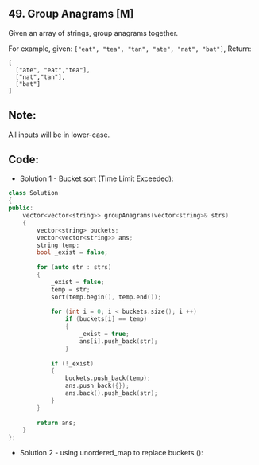 ## 49. Group Anagrams [M]
Given an array of strings, group anagrams together.

For example, given: `["eat", "tea", "tan", "ate", "nat", "bat"]`, 
Return:
```
[
  ["ate", "eat","tea"],
  ["nat","tan"],
  ["bat"]
]
```
## Note: 
All inputs will be in lower-case.

## Code:
- Solution 1 - Bucket sort (Time Limit Exceeded):
```c++
class Solution 
{
public:
    vector<vector<string>> groupAnagrams(vector<string>& strs) 
    {
        vector<string> buckets;
        vector<vector<string>> ans;
        string temp;
        bool _exist = false;
        
        for (auto str : strs)
        {
            _exist = false;
            temp = str;
            sort(temp.begin(), temp.end());
            
            for (int i = 0; i < buckets.size(); i ++)
                if (buckets[i] == temp)
                {
                    _exist = true;
                    ans[i].push_back(str);
                }
                
            if (!_exist)
            {
                buckets.push_back(temp);
                ans.push_back({});
                ans.back().push_back(str);
            }
        }
        
        return ans;
    }
};
```

- Solution 2 - using unordered_map to replace buckets ():
```c++

```

